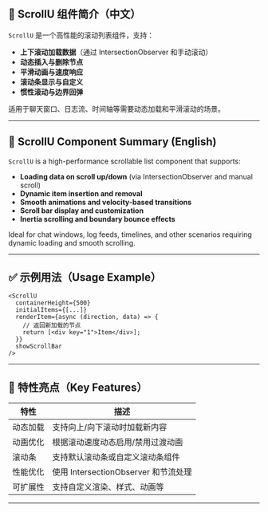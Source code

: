 
## 📄 ScrollU 组件简介（中文）

`ScrollU` 是一个高性能的滚动列表组件，支持：

- **上下滚动加载数据**（通过 IntersectionObserver 和手动滚动）
- **动态插入与删除节点**
- **平滑动画与速度响应**
- **滚动条显示与自定义**
- **惯性滚动与边界回弹**

适用于聊天窗口、日志流、时间轴等需要动态加载和平滑滚动的场景。

---

## 📄 ScrollU Component Summary (English)

`ScrollU` is a high-performance scrollable list component that supports:

- **Loading data on scroll up/down** (via IntersectionObserver and manual scroll)
- **Dynamic item insertion and removal**
- **Smooth animations and velocity-based transitions**
- **Scroll bar display and customization**
- **Inertia scrolling and boundary bounce effects**

Ideal for chat windows, log feeds, timelines, and other scenarios requiring dynamic loading and smooth scrolling.

---

## ✅ 示例用法（Usage Example）

```tsx
<ScrollU
  containerHeight={500}
  initialItems={[...]}
  renderItem={async (direction, data) => {
    // 返回新加载的节点
    return [<div key="1">Item</div>];
  }}
  showScrollBar
/>
```

---

## 🧠 特性亮点（Key Features）

| 特性 | 描述 |
|------|------|
| 动态加载 | 支持向上/向下滚动时加载新内容 |
| 动画优化 | 根据滚动速度动态启用/禁用过渡动画 |
| 滚动条 | 支持默认滚动条或自定义滚动条组件 |
| 性能优化 | 使用 IntersectionObserver 和节流处理 |
| 可扩展性 | 支持自定义渲染、样式、动画等 |
---
